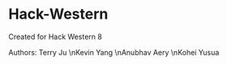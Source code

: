 # Hack-Western
Created for Hack Western 8

Authors: 
Terry Ju
\nKevin Yang
\nAnubhav Aery
\nKohei Yusua
